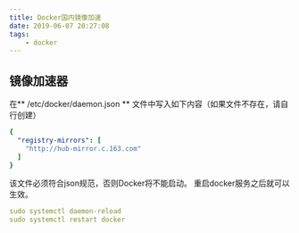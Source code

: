 ```yaml
---
title: Docker国内镜像加速
date: 2019-06-07 20:27:08
tags:
    - docker
---
```

## 镜像加速器
在** /etc/docker/daemon.json ** 文件中写入如下内容（如果文件不存在，请自行创建）
```yaml
{
  "registry-mirrors": [
    "http://hub-mirror.c.163.com"
  ]
}
```
该文件必须符合json规范，否则Docker将不能启动。
重启docker服务之后就可以生效。
```yaml
sudo systemctl daemon-reload
sudo systemctl restart docker
```
